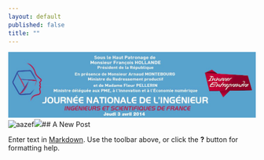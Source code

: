 ```yaml
---
layout: default
published: false
title: ""
---
```


![](/media/Image001.jpg)![aazef](/media/Toy%20City.jpg)![](//media/IMG_4377.JPG)## A New Post

Enter text in [Markdown](http://daringfireball.net/projects/markdown/). Use the toolbar above, or click the **?** button for formatting help.